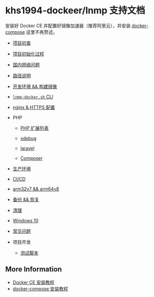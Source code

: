 # khs1994-dockeer/lnmp 支持文档

安装好 Docker CE 并配置好镜像加速器（推荐阿里云），并安装 [docker-compose](https://github.com/docker/compose/releases) 这里不再赘述。


* [项目初衷](why.md)

* [项目初始化过程](init.md)

* [国内网络问题](cn.md)

* [路径说明](path.md)

* [开发环境 && 构建镜像](development.md)

* [`lnmp-docker.sh` CLI](cli.md)

* [nginx & HTTPS 配置](nginx-with-https.md)

* PHP

  * [PHP 扩展列表](php.md)

  * [xdebug](xdebug.md)

  * [laravel](laravel.md)

  * [Composer](composer.md)

* [生产环境](production.md)

* [CI/CD](ci.md)

* [arm32v7 && arm64v8](arm.md)

* [备份 && 恢复](backup.md)

* [清理](cleanup.md)

* [Windows 10](windows.md)

* [常见问题](question.md)

* 项目开发

  * [测试脚本](test.md)

## More Information

* [Docker CE 安装教程](https://www.khs1994.com/docker/README.html)
* [docker-compose 安装教程](https://www.khs1994.com/docker/compose.html)
